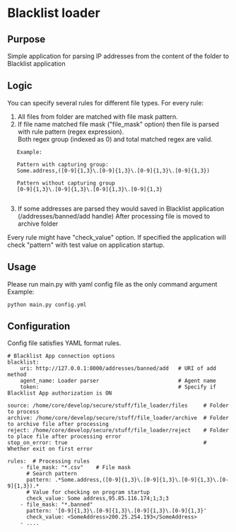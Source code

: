 # Blacklist loader

## Purpose
Simple application for parsing IP addresses from the content of the folder to Blacklist application 

## Logic
You can specify several rules for different file types. 
For every rule:
1) All files from folder are matched with file mask pattern.
2) If file name matched file mask ("file_mask" option) then file is parsed with rule pattern (regex expression).  
   Both regex group (indexed as 0) and total matched regex are valid.
   
 
```
   Example:   
   
   Pattern with capturing group: 
   Some.address,([0-9]{1,3}\.[0-9]{1,3}\.[0-9]{1,3}\.[0-9]{1,3})
   
   Pattern without capturing group
   [0-9]{1,3}\.[0-9]{1,3}\.[0-9]{1,3}\.[0-9]{1,3}
   
```    
3) If some addresses are parsed they would saved in Blacklist application (/addresses/banned/add handle)
After processing file is moved to archive folder 

Every rule might have "check_value" option. If specified the application will check "pattern" with test value on application startup. 

## Usage
Please run main.py with yaml config file as the only command argument
Example: 
``` 
python main.py config.yml
```

## Configuration
Config file satisfies YAML format rules.

```
# Blacklist App connection options
blacklist:                                          
    uri: http://127.0.0.1:8000/addresses/banned/add   # URI of add method
    agent_name: Loader parser                         # Agent name 
    token:                                            # Specify if Blacklist App authorization is ON

source: /home/core/develop/secure/stuff/file_loader/files     # Folder to process 
archive: /home/core/develop/secure/stuff/file_loader/archive  # Folder to archive file after processing 
reject: /home/core/develop/secure/stuff/file_loader/reject    # Folder to place file after processing error
stop_on_error: true                                           # Whether exit on first error

rules:  # Processing rules  
    - file_mask: "*.csv"    # File mask
      # Search pattern   
      pattern: .*Some.address,([0-9]{1,3}\.[0-9]{1,3}\.[0-9]{1,3}\.[0-9]{1,3}).*
      # Value for checking on program startup
      check_value: Some address,95.85.116.174;1;3;3
    - file_mask: "*.banned"
      pattern: '[0-9]{1,3}\.[0-9]{1,3}\.[0-9]{1,3}\.[0-9]{1,3}'
      check_value: <SomeAddress>200.25.254.193</SomeAddress>
    - ....
```
